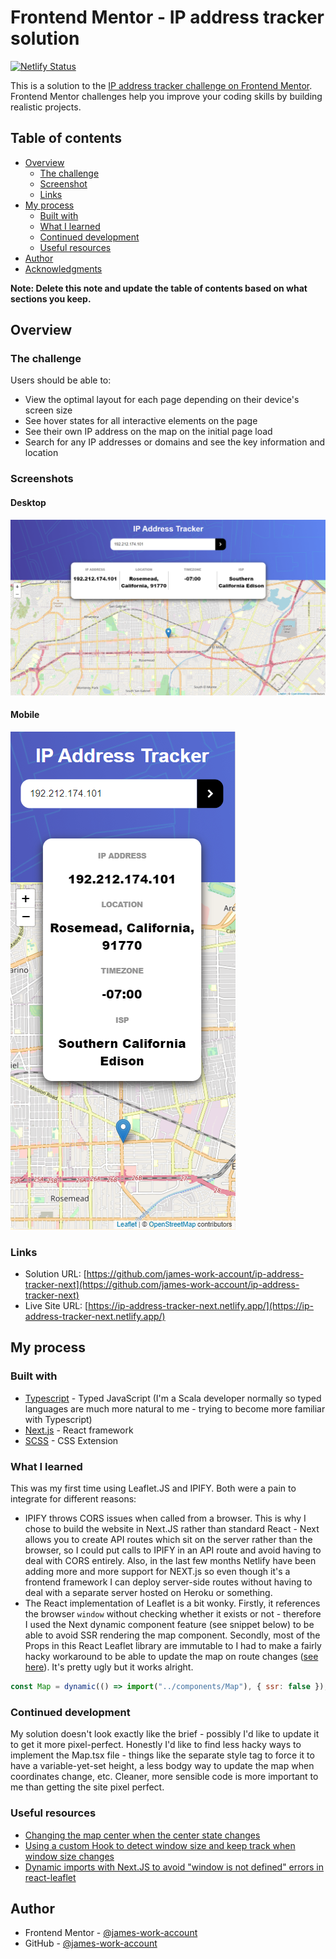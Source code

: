 # Frontend Mentor - IP address tracker solution

[![Netlify Status](https://api.netlify.com/api/v1/badges/2d059818-efbc-4db0-8e87-b4f5e0cd5481/deploy-status)](https://app.netlify.com/sites/ip-address-tracker-next/deploys)

This is a solution to the [IP address tracker challenge on Frontend Mentor](https://www.frontendmentor.io/challenges/ip-address-tracker-I8-0yYAH0). Frontend Mentor challenges help you improve your coding skills by building realistic projects.

## Table of contents

- [Overview](#overview)
  - [The challenge](#the-challenge)
  - [Screenshot](#screenshot)
  - [Links](#links)
- [My process](#my-process)
  - [Built with](#built-with)
  - [What I learned](#what-i-learned)
  - [Continued development](#continued-development)
  - [Useful resources](#useful-resources)
- [Author](#author)
- [Acknowledgments](#acknowledgments)

**Note: Delete this note and update the table of contents based on what sections you keep.**

## Overview

### The challenge

Users should be able to:

- View the optimal layout for each page depending on their device's screen size
- See hover states for all interactive elements on the page
- See their own IP address on the map on the initial page load
- Search for any IP addresses or domains and see the key information and location

### Screenshots

#### Desktop

![Desktop screenshot of the solution](./public/images/screenshot-desktop.png)

#### Mobile

![Mobile screenshot of the solution](./public/images/screenshot-mobile.png)

### Links

- Solution URL: [https://github.com/james-work-account/ip-address-tracker-next](https://github.com/james-work-account/ip-address-tracker-next)
- Live Site URL: [https://ip-address-tracker-next.netlify.app/](https://ip-address-tracker-next.netlify.app/)

## My process

### Built with

- [Typescript](https://www.typescriptlang.org/) - Typed JavaScript (I'm a Scala developer normally so typed languages are much more natural to me - trying to become more familiar with Typescript)
- [Next.js](https://nextjs.org/) - React framework
- [SCSS](https://sass-lang.com/) - CSS Extension

### What I learned

This was my first time using Leaflet.JS and IPIFY. Both were a pain to integrate for different reasons:

- IPIFY throws CORS issues when called from a browser. This is why I chose to build the website in Next.JS rather than standard React - Next allows you to create API routes which sit on the server rather than the browser, so I could put calls to IPIFY in an API route and avoid having to deal with CORS entirely. Also, in the last few months Netlify have been adding more and more support for NEXT.js so even though it's a frontend framework I can deploy server-side routes without having to deal with a separate server hosted on Heroku or something.
- The React implementation of Leaflet is a bit wonky. Firstly, it references the browser `window` without checking whether it exists or not - therefore I used the Next dynamic component feature (see snippet below) to be able to avoid SSR rendering the map component. Secondly, most of the Props in this React Leaflet library are immutable to I had to make a fairly hacky workaround to be able to update the map on route changes ([see here](./components/Map.tsx)). It's pretty ugly but it works alright.

```js
const Map = dynamic(() => import("../components/Map"), { ssr: false });
```

### Continued development

My solution doesn't look exactly like the brief - possibly I'd like to update it to get it more pixel-perfect. Honestly I'd like to find less hacky ways to implement the Map.tsx file - things like the separate style tag to force it to have a variable-yet-set height, a less bodgy way to update the map when coordinates change, etc. Cleaner, more sensible code is more important to me than getting the site pixel perfect.

### Useful resources

- [Changing the map center when the center state changes](https://stackoverflow.com/questions/64665827/react-leaflet-center-attribute-does-not-change-when-the-center-state-changes/64667351#64667351)
- [Using a custom Hook to detect window size and keep track when window size changes](https://stackoverflow.com/questions/63406435/how-to-detect-window-size-in-next-js-ssr-using-react-hook/63408216#63408216)
- [Dynamic imports with Next.JS to avoid "window is not defined" errors in react-leaflet](https://nextjs.org/docs/advanced-features/dynamic-import#with-no-ssr)

## Author

- Frontend Mentor - [@james-work-account](https://www.frontendmentor.io/profile/james-work-account)
- GitHub - [@james-work-account](https://github.com/james-work-account)
